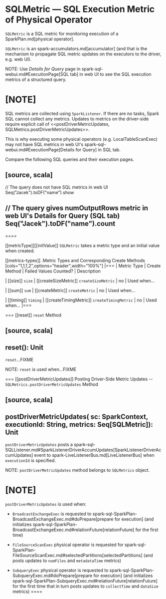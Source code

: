 # SQLMetric &mdash; SQL Execution Metric of Physical Operator

`SQLMetric` is a SQL metric for monitoring execution of a SparkPlan.md[physical operator].

`SQLMetric` is an spark-accumulators.md[accumulator] (and that is the mechanism to propagate SQL metric updates on the executors to the driver, e.g. web UI).

NOTE: Use *Details for Query* page in spark-sql-webui.md#ExecutionPage[SQL tab] in web UI to see the SQL execution metrics of a structured query.

[NOTE]
====
SQL metrics are collected using `SparkListener`. If there are no tasks, Spark SQL cannot collect any metrics. Updates to metrics on the driver-side require explicit call of <<postDriverMetricUpdates, SQLMetrics.postDriverMetricUpdates>>.

This is why executing some physical operators (e.g. LocalTableScanExec) may not have SQL metrics in web UI's spark-sql-webui.md#ExecutionPage[Details for Query] in SQL tab.

Compare the following SQL queries and their execution pages.

[source, scala]
----
// The query does not have SQL metrics in web UI
Seq("Jacek").toDF("name").show

// The query gives numOutputRows metric in web UI's Details for Query (SQL tab)
Seq("Jacek").toDF("name").count
----
====

[[metricType]][[initValue]]
`SQLMetric` takes a metric type and an initial value when created.

[[metrics-types]]
.Metric Types and Corresponding Create Methods
[cols="1,1,1,2",options="header",width="100%"]
|===
| Metric Type
| Create Method
| Failed Values Counted?
| Description

| [[size]] `size`
| [[createSizeMetric]] `createSizeMetric`
| no
| Used when...

| [[sum]] `sum`
| [[createMetric]] `createMetric`
| no
| Used when...

| [[timing]] `timing`
| [[createTimingMetric]] `createTimingMetric`
| no
| Used when...
|===

=== [[reset]] `reset` Method

[source, scala]
----
reset(): Unit
----

`reset`...FIXME

NOTE: `reset` is used when...FIXME

=== [[postDriverMetricUpdates]] Posting Driver-Side Metric Updates -- `SQLMetrics.postDriverMetricUpdates` Method

[source, scala]
----
postDriverMetricUpdates(
  sc: SparkContext,
  executionId: String,
  metrics: Seq[SQLMetric]): Unit
----

`postDriverMetricUpdates` posts a spark-sql-SQLListener.md#SparkListenerDriverAccumUpdates[SparkListenerDriverAccumUpdates] event to spark-LiveListenerBus.md[LiveListenerBus] when `executionId` is specified.

NOTE: `postDriverMetricUpdates` method belongs to `SQLMetrics` object.

[NOTE]
====
`postDriverMetricUpdates` is used when:

* `BroadcastExchangeExec` is requested to spark-sql-SparkPlan-BroadcastExchangeExec.md#doPrepare[prepare for execution] (and initializes spark-sql-SparkPlan-BroadcastExchangeExec.md#relationFuture[relationFuture] for the first time)

* `FileSourceScanExec` physical operator is requested for spark-sql-SparkPlan-FileSourceScanExec.md#selectedPartitions[selectedPartitions] (and posts updates to `numFiles` and `metadataTime` metrics)

* `SubqueryExec` physical operator is requested to spark-sql-SparkPlan-SubqueryExec.md#doPrepare[prepare for execution] (and initializes spark-sql-SparkPlan-SubqueryExec.md#relationFuture[relationFuture] for the first time that in turn posts updates to `collectTime` and `dataSize` metrics)
====
